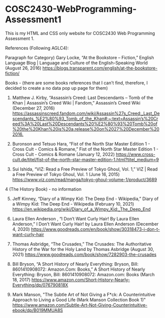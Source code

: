 # COSC2430-WebProgramming-Assessment1

This is my HTML and CSS only website for COSC2430 Web Programming Assessment 1.



References (Following AGLC4):

Paragraph for Category) Gary Locke, “At the Bookstore – Fiction,” English Language Blog | Language and Culture of the English-Speaking World (August 26, 2016) <https://blogs.transparent.com/english/at-the-bookstore-fiction/>

Books - (there are some books references that I can't find, therefore, I decided to create a no data pop up page for them)

1) Matthew J. Kirby, “Assassin’s Creed: Last Descendants – Tomb of the Khan | Assassin’s Creed Wiki | Fandom,” Assassin’s Creed Wiki (December 27, 2016) <https://assassinscreed.fandom.com/wiki/Assassin%27s_Creed:_Last_Descendants_%E2%80%93_Tomb_of_the_Khan#:~:text=Assassin’s%20Creed%3A%20Last%20Descendants%20%E2%80%93%20Tomb%20of%20the%20Khan%20is%20a,release%20on%2027%20December%202016.>

2) Buronson and Tetsuo Hara, “Fist of the North Star Master Edition 1 - Cross Cult - Comics & Romane,” Fist of the North Star Master Edition 1 - Cross Cult - Comics & Romane (January 12, 2022) <https://www.cross-cult.de/titel/fist-of-the-north-star-master-edition-1.html?titel_medium=9>

3) Sui Ishida, “VIZ: Read a Free Preview of Tokyo Ghoul, Vol. 1,” VIZ | Read a Free Preview of Tokyo Ghoul, Vol. 1 (June 16, 2015) <https://www.viz.com/read/manga/tokyo-ghoul-volume-1/product/3689>

4 (The History Book) - no information

5) Jeff Kinney, “Diary of a Wimpy Kid: The Deep End - Wikipedia,” Diary of a Wimpy Kid: The Deep End - Wikipedia (February 10, 2021) <https://en.wikipedia.org/wiki/Diary_of_a_Wimpy_Kid:_The_Deep_End>

6) Laura Ellen Anderson , “I Don’t Want Curly Hair! By Laura Ellen Anderson,” I Don’t Want Curly Hair! by Laura Ellen Anderson (December 4, 2020) <https://www.goodreads.com/en/book/show/30318473-i-don-t-want-curly-hair>

7)  Thomas Asbridge, “The Crusades,” The Crusades: The Authoritative History of the War for the Holy Land by Thomas Asbridge (August 30, 2021) <https://www.goodreads.com/book/show/7282903-the-crusades>

8) Bill Bryson, “A Short History of Nearly Everything: Bryson, Bill: 8601410908072: Amazon.Com: Books,” A Short History of Nearly Everything: Bryson, Bill: 8601410908072: Amazon.com: Books (March 18, 2017) <https://www.amazon.com/Short-History-Nearly-Everything/dp/076790818X>

9) Mark Manson, "The Subtle Art of Not Giving a F*ck: A Counterintuitive Approach to Living a Good Life (Mark Manson Collection Book 1)" https://www.amazon.com/Subtle-Art-Not-Giving-Counterintuitive-ebook/dp/B019MMUA8S
